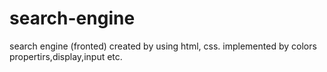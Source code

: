 # search-engine
search engine (fronted) created by using html, css. implemented by colors propertirs,display,input etc.
